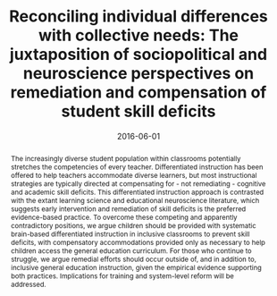 ---
abstract: 'The increasingly diverse student population within classrooms potentially stretches the competencies of every teacher. Differentiated instruction has been offered to help teachers accommodate diverse learners, but most instructional strategies are typically directed at compensating for - not remediating - cognitive and academic skill deficits. This differentiated instruction approach is contrasted with the extant learning science and educational neuroscience literature, which suggests early intervention and remediation of skill deficits is the preferred evidence-based practice. To overcome these competing and apparently contradictory positions, we argue children should be provided with systematic brain-based differentiated instruction in inclusive classrooms to prevent skill deficits, with compensatory accommodations provided only as necessary to help children access the general education curriculum. For those who continue to struggle, we argue remedial efforts should occur outside of, and in addition to, inclusive general education instruction, given the empirical evidence supporting both practices. Implications for training and system-level reform will be addressed.'
authors:
- James B. Hale
- Annabel-Chen
- Seng Chee Tan
- Kenneth Poon
- Kim R. Fitzer
- Lara A. Boyd
date: "2016-06-01"
doi: "10.1016/j.tine.2016.04.001"
featured: false
projects: ["learning"]
publication: 'Hale, J. B., Chen, S. H. A., Tan, S. C., Poon, K., Fitzer, K. R., & Boyd, L. A. (2016). Reconciling individual differences with collective needs: The juxtaposition of sociopolitical and neuroscience perspectives on remediation and compensation of student skill deficits. Trends in Neuroscience and Education, 5(2), 41-51. doi:10.1016/j.tine.2016.04.001'
publication_short: ""
publication_types:
- "2"
publishDate: ""
# summary: 
tags:
- Science of Learning
title: 'Reconciling individual differences with collective needs: The juxtaposition of sociopolitical and neuroscience perspectives on remediation and compensation of student skill deficits'
url_code: ""
url_dataset: ""
url_pdf: ""
url_poster: ""
url_project: ""
url_slides: ""
url_source: ""
url_video: ""
---